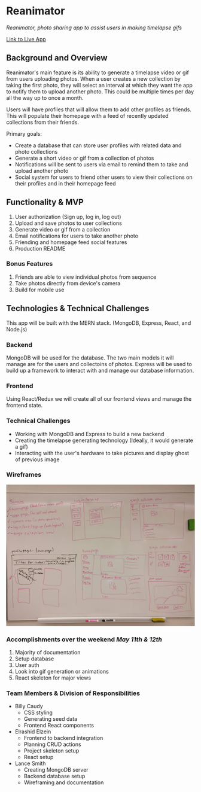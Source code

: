 # Reanimator

*Reanimator, photo sharing app to assist users in making timelapse gifs*

[Link to Live App](https://github.com/BillyCaudy/Reanimator)

## Background and Overview
Reanimator's main feature is its ability to generate a timelapse video or gif from users uploading photos. When a user creates a new collection by taking the first photo, they will select an interval at which they want the app to notify them to upload another photo. This could be multiple times per day all the way up to once a month.

Users will have profiles that will allow them to add other profiles as friends. This will populate their homepage with a feed of recently updated collections from their friends.

Primary goals:
* Create a database that can store user profiles with related data and photo collections
* Generate a short video or gif from a collection of photos
* Notifications will be sent to users via email to remind them to take and upload another photo
* Social system for users to friend other users to view their collections on their profiles and in their homepage feed

## Functionality & MVP
1. User authorization (Sign up, log in, log out)
1. Upload and save photos to user collections
1. Generate video or gif from a collection
1. Email notifications for users to take another photo
1. Friending and homepage feed social features
1. Production README

### Bonus Features
1. Friends are able to view individual photos from sequence
1. Take photos directly from device's camera 
1. Build for mobile use

## Technologies & Technical Challenges
This app will be built with the MERN stack. (MongoDB, Express, React, and Node.js)

### Backend
MongoDB will be used for the database. The two main models it will manage are for the users and collectoins of photos. Express will be used to build up a framework to interact with and manage our database information.

### Frontend
Using React/Redux we will create all of our frontend views and manage the frontend state.

### Technical Challenges
* Working with MongoDB and Express to build a new backend
* Creating the timelapse generating technology (Ideally, it would generate a gif)
* Interacting with the user's hardware to take pictures and display ghost of previous image

### Wireframes
![Wireframes](./documentation/imgs/wireframes.jpg)

### Accomplishments over the weekend ***May 11th & 12th***
1. Majority of documentation
1. Setup database
1. User auth
1. Look into gif generation or animations
1. React skeleton for major views

### Team Members & Division of Responsibilities
- Billy Caudy
  * CSS styling
  * Generating seed data
  * Frontend React components
- Elrashid Elzein
  * Frontend to backend integration
  * Planning CRUD actions
  * Project skeleton setup
  * React setup
- Lance Smith
  * Creating MongoDB server
  * Backend database setup
  * Wireframing and documentation
